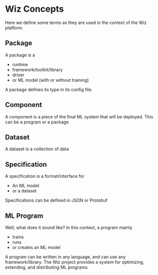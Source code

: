 # Wiz Concepts

Here we define some terms as they are used in the context of the Wiz platform.

## Package
A package is a
- runtime
- framework/toolkit/library
- driver
- or ML model (with or without training)

A package defines its type in its config file.

## Component
A component is a piece of the final ML system that will be deployed. This can be a program or a package

## Dataset
A dataset is a collection of data

## Specification
A specification is a format/interface for
- An ML model
- or a dataset

Specifications can be defined in JSON or Protobuf

## ML Program
Well, what does it sound like? In this context, a program mainly
- trains
- runs
- or creates an ML model

A program can be written in any language, and can use any framework/library. The Wiz project provides a system for optimizing, extending, and distributing ML programs.
